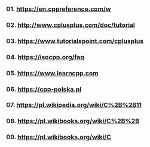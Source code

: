 ### 01. https://en.cppreference.com/w

### 02. http://www.cplusplus.com/doc/tutorial

### 03. https://www.tutorialspoint.com/cplusplus

### 04. https://isocpp.org/faq

### 05. https://www.learncpp.com

### 06. https://cpp-polska.pl

### 07. https://pl.wikipedia.org/wiki/C%2B%2B11

### 08. https://pl.wikibooks.org/wiki/C%2B%2B

### 09. https://pl.wikibooks.org/wiki/C

